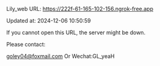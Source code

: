 Lily_web URL: https://222f-61-165-102-156.ngrok-free.app

Updated at: 2024-12-06 10:50:59

If you cannot open this URL, the server might be down.

Please contact: 

goley04@foxmail.com Or Wechat:GL_yeaH